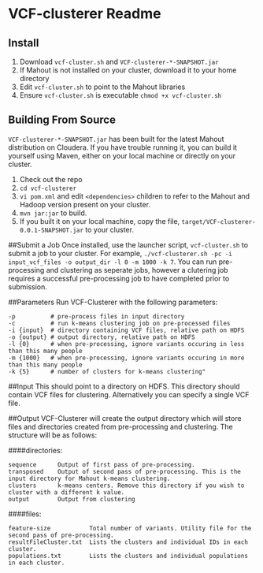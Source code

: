 # VCF-clusterer Readme

## Install

1. Download `vcf-cluster.sh` and `VCF-clusterer-*-SNAPSHOT.jar`
2. If Mahout is not installed on your cluster, download it to your home directory
3. Edit `vcf-cluster.sh` to point to the Mahout libraries
4. Ensure `vcf-cluster.sh` is executable `chmod +x vcf-cluster.sh`

## Building From Source

`VCF-clusterer-*-SNAPSHOT.jar` has been built for the latest Mahout distribution on Cloudera.
If you have trouble running it, you can build it yourself using Maven, either on your local machine or directly on your cluster.

1. Check out the repo
2. `cd vcf-clusterer`
3. `vi pom.xml` and edit `<dependencies>` children to refer to the Mahout and Hadoop version present on your cluster. 
4. `mvn jar:jar` to build.
5. If you built it on your local machine, copy the file, `target/VCF-clusterer-0.0.1-SNAPSHOT.jar` to your cluster.

##Submit a Job
Once installed, use the launcher script, `vcf-cluster.sh` to submit a job to your cluster.
For example, `./vcf-clusterer.sh -pc -i input_vcf_files -o output_dir -l 0 -m 1000 -k 7`.
You can run pre-processing and clustering as seperate jobs, however a clutering job requires a successful pre-processing job to have completed prior to submission.

##Parameters
Run VCF-Clusterer with the following parameters:

```
-p          # pre-process files in input directory
-c          # run k-means clustering job on pre-processed files
-i {input}  # directory containing VCF files, relative path on HDFS
-o {output} # output directory, relative path on HDFS
-l {0}      # when pre-processing, ignore variants occuring in less than this many people
-m {1000}   # when pre-processing, ignore variants occuring in more than this many people
-k {5}      # number of clusters for k-means clustering"
```

##Input
This should point to a directory on HDFS. This directory should contain VCF files for clustering. Alternatively you can specify a single VCF file.

##Output
VCF-Clusterer will create the output directory which will store files and directories created from pre-processing and clustering. The structure will be as follows:

####directories:

```
sequence      Output of first pass of pre-processing.
transposed    Output of second pass of pre-processing. This is the input directory for Mahout k-means clustering.
clusters      k-means centers. Remove this directory if you wish to cluster with a different k value.
output        Output from clustering
```

####files:

```
feature-size           Total number of variants. Utility file for the second pass of pre-processing.
resultFileCluster.txt  Lists the clusters and individual IDs in each cluster.
populations.txt        Lists the clusters and individual populations in each cluster.
```

